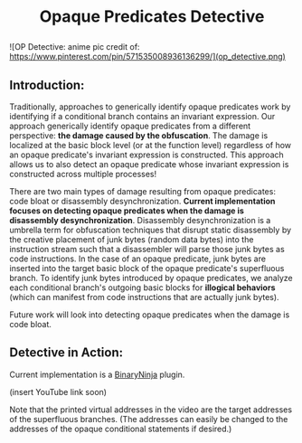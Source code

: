 # <p align='center'> Opaque Predicates Detective </p>

![OP Detective: anime pic credit of: https://www.pinterest.com/pin/571535008936136299/](op_detective.png)

## Introduction: 
Traditionally, approaches to generically identify opaque predicates work by identifying if a conditional branch contains an invariant expression. Our approach generically identify opaque predicates from a different perspective: __the damage caused by the obfuscation__. The damage is localized at the basic block level (or at the function level) regardless of how an opaque predicate's invariant expression is constructed. This approach allows us to also detect an opaque predicate whose invariant expression is constructed across multiple processes! 

There are two main types of damage resulting from opaque predicates: code bloat or disassembly desynchronization. __Current implementation focuses on detecting opaque predicates when the damage is disassembly desynchronization__. Disassembly desynchronization is a umbrella term for obfuscation techniques that disrupt static disassembly by the creative placement of junk bytes (random data bytes) into the instruction stream such that a disassembler will parse those junk bytes as code instructions. In the case of an opaque predicate, junk bytes are inserted into the target basic block of the opaque predicate's superfluous branch. To identify junk bytes introduced by opaque predicates, we analyze each conditional branch's outgoing basic blocks for __illogical behaviors__ (which can manifest from code instructions that are actually junk bytes).

Future work will look into detecting opaque predicates when the damage is code bloat.

## Detective in Action:
Current implementation is a [BinaryNinja](https://binary.ninja) plugin.

(insert YouTube link soon)

Note that the printed virtual addresses in the video are the target addresses of the superfluous branches. (The addresses can easily be changed to the addresses of the opaque conditional statements if desired.)
